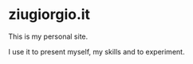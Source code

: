 # ziugiorgio.it

This is my personal site.

I use it to present myself, my skills and to experiment.

